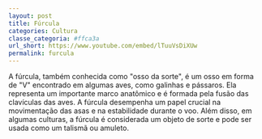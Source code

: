 ```yaml
---
layout: post
title: Fúrcula
categories: Cultura
classe_categoria: #ffca3a
url_short: https://www.youtube.com/embed/lTuuVsDiXUw
permalink: furcula
---
```

A fúrcula, também conhecida como "osso da sorte", é um osso em forma de "V" encontrado em algumas aves, como galinhas e pássaros. Ela representa um importante marco anatômico e é formada pela fusão das clavículas das aves. A fúrcula desempenha um papel crucial na movimentação das asas e na estabilidade durante o voo. Além disso, em algumas culturas, a fúrcula é considerada um objeto de sorte e pode ser usada como um talismã ou amuleto.
